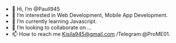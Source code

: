 - 👋 Hi, I’m @Paull945
- 👀 I’m interested in Web Development, Mobile App Development.
- 🌱 I’m currently learning Javascript.
- 💞️ I’m looking to collaborate on ...
- 📫 How to reach me Kisila945@gmail.com /Telegram:@ProME01.

<!---
Paull945/Paull945 is a ✨ special ✨ repository because its `README.md` (this file) appears on your GitHub profile.
You can click the Preview link to take a look at your changes.
--->
